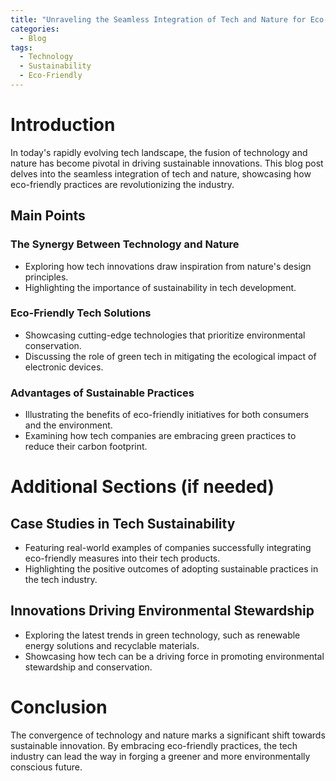 ```yaml
---
title: "Unraveling the Seamless Integration of Tech and Nature for Eco-Friendly Innovations"
categories:
  - Blog
tags:
  - Technology
  - Sustainability
  - Eco-Friendly
---
```


# Introduction
In today's rapidly evolving tech landscape, the fusion of technology and nature has become pivotal in driving sustainable innovations. This blog post delves into the seamless integration of tech and nature, showcasing how eco-friendly practices are revolutionizing the industry.

## Main Points
### The Synergy Between Technology and Nature
- Exploring how tech innovations draw inspiration from nature's design principles.
- Highlighting the importance of sustainability in tech development.

### Eco-Friendly Tech Solutions
- Showcasing cutting-edge technologies that prioritize environmental conservation.
- Discussing the role of green tech in mitigating the ecological impact of electronic devices.

### Advantages of Sustainable Practices
- Illustrating the benefits of eco-friendly initiatives for both consumers and the environment.
- Examining how tech companies are embracing green practices to reduce their carbon footprint.

# Additional Sections (if needed)
## Case Studies in Tech Sustainability
- Featuring real-world examples of companies successfully integrating eco-friendly measures into their tech products.
- Highlighting the positive outcomes of adopting sustainable practices in the tech industry.

## Innovations Driving Environmental Stewardship
- Exploring the latest trends in green technology, such as renewable energy solutions and recyclable materials.
- Showcasing how tech can be a driving force in promoting environmental stewardship and conservation.

# Conclusion
The convergence of technology and nature marks a significant shift towards sustainable innovation. By embracing eco-friendly practices, the tech industry can lead the way in forging a greener and more environmentally conscious future.